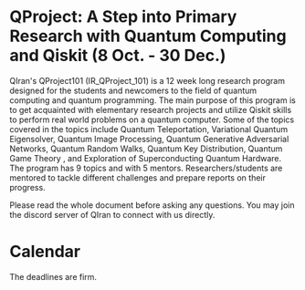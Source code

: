 # QProject: A Step into Primary Research with Quantum Computing and Qiskit (8 Oct. - 30 Dec.)
QIran's QProject101 (IR_QProject_101) is a 12 week long research program designed for the students and newcomers to the field of quantum computing and quantum programming. The main purpose of this program is to get acquainted with elementary research projects and utilize Qiskit skills to perform real world problems on a quantum computer. Some of the topics covered in the topics include Quantum Teleportation, Variational Quantum Eigensolver, Quantum Image Processing, Quantum Generative Adversarial Networks, Quantum Random Walks, Quantum Key Distribution, Quantum Game Theory , and Exploration of Superconducting Quantum Hardware. The program has 9 topics and with 5 mentors. Researchers/students are mentored to tackle different challenges and prepare reports on their progress.

Please read the whole document before asking any questions. You may join the discord server of QIran to connect with us directly.

# Calendar
The deadlines are firm.
